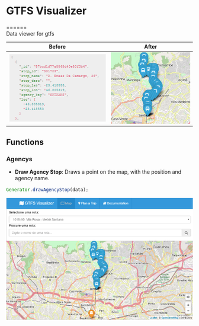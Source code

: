 # GTFS Visualizer
======       
Data viewer for gtfs

| Before        | After         |
| ------------- |:-------------:|
| ![json-stops](img/readme/json-stops.PNG) | ![stops](img/readme/stops.PNG) |

## Functions
### Agencys
  - **Draw Agency Stop**: Draws a point on the map, with the position and agency name.            
  ```javascript
  Generator.drawAgencyStop(data);
  ```



![GTFS Visualizer](img/gtfs-v.PNG)
